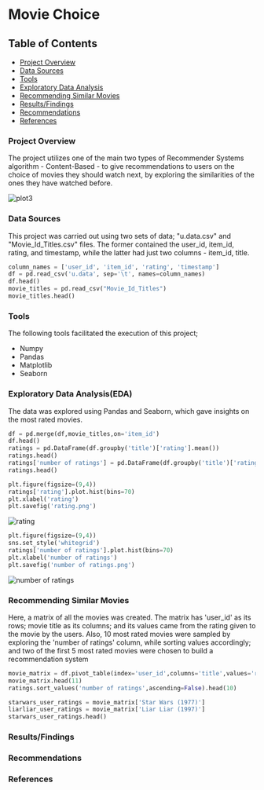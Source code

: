 # Movie Choice
## Table of Contents
- [Project Overview](#project-overview)
- [Data Sources](#data-sources)
- [Tools](#tools)
- [Exploratory Data Analysis](#exploratory-data-analysis)
- [Recommending Similar Movies](#recommending-similar-movies)
- [Results/Findings](#results/findings)
- [Recommendations](#recommendations)
- [References](#references)

### Project Overview
The project utilizes one of the main two types of Recommender Systems algorithm - Content-Based - to give recommendations to users on the choice of movies they should watch next, by exploring the similarities of the ones they have watched before.

![plot3](https://github.com/easu978/Recommender_project/assets/151114298/17445294-1858-46a7-897b-d2a48ab6085f)

### Data Sources
This project was carried out using two sets of data; "u.data.csv" and "Movie_Id_Titles.csv" files. The former contained the user_id, item_id, rating, and timestamp, while the latter had just two columns - item_id, title.
```python
column_names = ['user_id', 'item_id', 'rating', 'timestamp']
df = pd.read_csv('u.data', sep='\t', names=column_names)
df.head()
movie_titles = pd.read_csv("Movie_Id_Titles")
movie_titles.head()
```

### Tools
The following tools facilitated the execution of this project;
- Numpy
- Pandas
- Matplotlib
- Seaborn

### Exploratory Data Analysis(EDA)
The data was explored using Pandas and Seaborn, which gave insights on the most rated movies.
```python
df = pd.merge(df,movie_titles,on='item_id')
df.head()
ratings = pd.DataFrame(df.groupby('title')['rating'].mean())
ratings.head()
ratings['number of ratings'] = pd.DataFrame(df.groupby('title')['rating'].count())
ratings.head()
```
```python
plt.figure(figsize=(9,4))
ratings['rating'].plot.hist(bins=70)
plt.xlabel('rating')
plt.savefig('rating.png')
```
![rating](https://github.com/easu978/Recommender_project/assets/151114298/d8d4b0b8-f271-42b8-a4c7-1a5ec585ed1a)

```python
plt.figure(figsize=(9,4))
sns.set_style('whitegrid')
ratings['number of ratings'].plot.hist(bins=70)
plt.xlabel('number of ratings')
plt.savefig('number of ratings.png')
```
![number of ratings](https://github.com/easu978/Recommender_project/assets/151114298/a6d9c0e6-e4f7-468e-9da4-cf6002aa71cc)




### Recommending Similar Movies
Here, a matrix of all the movies was created. The matrix has 'user_id' as its rows; movie title as its columns; and its values came from the rating given to the movie by the users. Also, 10 most rated movies were sampled by exploring the 'number of ratings' column, while sorting values accordingly; and two of the first 5 most rated movies were chosen to build a recommendation system
```python
movie_matrix = df.pivot_table(index='user_id',columns='title',values='rating')
movie_matrix.head(11)
ratings.sort_values('number of ratings',ascending=False).head(10)
```
```python
starwars_user_ratings = movie_matrix['Star Wars (1977)']
liarliar_user_ratings = movie_matrix['Liar Liar (1997)']
starwars_user_ratings.head()
```

### Results/Findings

### Recommendations

### References
